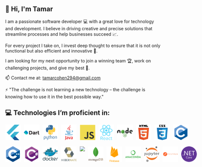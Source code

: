 ## 👋 Hi, I'm Tamar

I am a passionate software developer 💻 with a great love for technology and development. I believe in driving creative and precise solutions that streamline processes and help businesses succeed 📈.

For every project I take on, I invest deep thought to ensure that it is not only functional but also efficient and innovative 🚀.

I am looking for my next opportunity to join a winning team 🏆, work on challenging projects, and give my best 💯.

📫 Contact me at: tamarcohen294@gmail.com

⚡ "The challenge is not learning a new technology – the challenge is knowing how to use it in the best possible way."

## 💻 Technologies I’m proficient in:

<div style="display: flex; gap: 10px; flex-wrap: wrap;">
  <!-- First Row -->
  <div style="display: flex; gap: 10px;">
    <img src="https://github.com/devicons/devicon/blob/master/icons/flutter/flutter-original.svg" width="50" />
    <img src="https://github.com/devicons/devicon/blob/master/icons/dart/dart-original-wordmark.svg" width="50" />
    <img src="https://github.com/devicons/devicon/blob/master/icons/python/python-original-wordmark.svg" width="50" />
    <img src="https://github.com/devicons/devicon/blob/master/icons/java/java-original-wordmark.svg" width="50" />
    <img src="https://github.com/devicons/devicon/blob/master/icons/javascript/javascript-original.svg" width="50" />
    <img src="https://github.com/devicons/devicon/blob/master/icons/react/react-original-wordmark.svg" width="50" />
    <img src="https://github.com/devicons/devicon/blob/master/icons/nodejs/nodejs-original-wordmark.svg" width="50" />
    <img src="https://github.com/devicons/devicon/blob/master/icons/html5/html5-original-wordmark.svg" width="50" />
    <img src="https://github.com/devicons/devicon/blob/master/icons/css3/css3-original-wordmark.svg" width="50" />
    <img src="https://github.com/devicons/devicon/blob/master/icons/c/c-original.svg" width="50" />
  </div>
  
  <div style="display: flex; gap: 10px; margin-top: 10px;">
    <img src="https://github.com/devicons/devicon/blob/master/icons/cplusplus/cplusplus-original.svg" width="50" />
    <img src="https://github.com/devicons/devicon/blob/master/icons/csharp/csharp-original.svg" width="50" />
    <img src="https://github.com/devicons/devicon/blob/master/icons/docker/docker-original-wordmark.svg" width="50" />
    <img src="https://github.com/devicons/devicon/blob/master/icons/hibernate/hibernate-original-wordmark.svg" width="50" />
    <img src="https://camo.githubusercontent.com/53a764c350cfa7c80ce46d3db9297add8923a36b855c9b692b0103b1e6a30e09/68747470733a2f2f75706c6f61642e77696b696d656469612e6f72672f77696b6970656469612f636f6d6d6f6e732f382f38372f53716c5f646174615f626173655f776974685f6c6f676f2e706e67" width="50" />
    <img src="https://github.com/devicons/devicon/blob/master/icons/mongodb/mongodb-original-wordmark.svg" width="50" />
    <img src="https://github.com/devicons/devicon/blob/master/icons/firebase/firebase-plain-wordmark.svg" width="50" />
    <img src="https://github.com/devicons/devicon/blob/master/icons/anaconda/anaconda-original-wordmark.svg" width="50" />
    <img src="https://github.com/devicons/devicon/blob/master/icons/jupyter/jupyter-original-wordmark.svg" width="50" />
    <img src="https://github.com/devicons/devicon/blob/master/icons/postman/postman-original-wordmark.svg" width="50" />
    <img src="https://github.com/devicons/devicon/blob/master/icons/dotnetcore/dotnetcore-original.svg" width="50" />
  </div>
</div>

